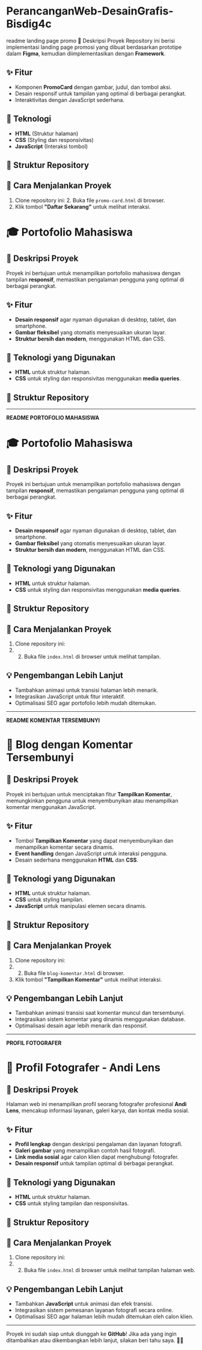 # PerancanganWeb-DesainGrafis-Bisdig4c
readme landing page promo
 📌 Deskripsi Proyek
Repository ini berisi implementasi landing page promosi yang dibuat berdasarkan prototipe dalam **Figma**, kemudian diimplementasikan dengan **Framework**.

## ✨ Fitur
- Komponen **PromoCard** dengan gambar, judul, dan tombol aksi.
- Desain responsif untuk tampilan yang optimal di berbagai perangkat.
- Interaktivitas dengan JavaScript sederhana.

## 🔧 Teknologi
- **HTML** (Struktur halaman)
- **CSS** (Styling dan responsivitas)
- **JavaScript** (Interaksi tombol)

## 📂 Struktur Repository

## 🚀 Cara Menjalankan Proyek
1. Clone repository ini:
   2. Buka file `promo-card.html` di browser.
3. Klik tombol **"Daftar Sekarang"** untuk melihat interaksi.

# 🎓 Portofolio Mahasiswa

## 📌 Deskripsi Proyek
Proyek ini bertujuan untuk menampilkan portofolio mahasiswa dengan tampilan **responsif**, memastikan pengalaman pengguna yang optimal di berbagai perangkat.

## ✨ Fitur
- **Desain responsif** agar nyaman digunakan di desktop, tablet, dan smartphone.
- **Gambar fleksibel** yang otomatis menyesuaikan ukuran layar.
- **Struktur bersih dan modern**, menggunakan HTML dan CSS.

## 🔧 Teknologi yang Digunakan
- **HTML** untuk struktur halaman.
- **CSS** untuk styling dan responsivitas menggunakan **media queries**.

## 📂 Struktur Repository
---
**README PORTOFOLIO MAHASISWA**
# 🎓 Portofolio Mahasiswa

## 📌 Deskripsi Proyek
Proyek ini bertujuan untuk menampilkan portofolio mahasiswa dengan tampilan **responsif**, memastikan pengalaman pengguna yang optimal di berbagai perangkat.

## ✨ Fitur
- **Desain responsif** agar nyaman digunakan di desktop, tablet, dan smartphone.
- **Gambar fleksibel** yang otomatis menyesuaikan ukuran layar.
- **Struktur bersih dan modern**, menggunakan HTML dan CSS.

## 🔧 Teknologi yang Digunakan
- **HTML** untuk struktur halaman.
- **CSS** untuk styling dan responsivitas menggunakan **media queries**.

## 📂 Struktur Repository

## 🚀 Cara Menjalankan Proyek
1. Clone repository ini:
2. 2. Buka file `index.html` di browser untuk melihat tampilan.

## 💡 Pengembangan Lebih Lanjut
- Tambahkan animasi untuk transisi halaman lebih menarik.
- Integrasikan JavaScript untuk fitur interaktif.
- Optimalisasi SEO agar portofolio lebih mudah ditemukan.

---

**README KOMENTAR TERSEMBUNYI**
# 📝 Blog dengan Komentar Tersembunyi

## 📌 Deskripsi Proyek
Proyek ini bertujuan untuk menciptakan fitur **Tampilkan Komentar**, memungkinkan pengguna untuk menyembunyikan atau menampilkan komentar menggunakan JavaScript.

## ✨ Fitur
- Tombol **Tampilkan Komentar** yang dapat menyembunyikan dan menampilkan komentar secara dinamis.
- **Event handling** dengan JavaScript untuk interaksi pengguna.
- Desain sederhana menggunakan **HTML** dan **CSS**.

## 🔧 Teknologi yang Digunakan
- **HTML** untuk struktur halaman.
- **CSS** untuk styling tampilan.
- **JavaScript** untuk manipulasi elemen secara dinamis.

## 📂 Struktur Repository

## 🚀 Cara Menjalankan Proyek
1. Clone repository ini:
2. 2. Buka file `blog-komentar.html` di browser.
3. Klik tombol **"Tampilkan Komentar"** untuk melihat interaksi.

## 💡 Pengembangan Lebih Lanjut
- Tambahkan animasi transisi saat komentar muncul dan tersembunyi.
- Integrasikan sistem komentar yang dinamis menggunakan database.
- Optimalisasi desain agar lebih menarik dan responsif.

---
**PROFIL FOTOGRAFER**
# 📸 Profil Fotografer - Andi Lens

## 📌 Deskripsi Proyek
Halaman web ini menampilkan profil seorang fotografer profesional **Andi Lens**, mencakup informasi layanan, galeri karya, dan kontak media sosial.

## ✨ Fitur
- **Profil lengkap** dengan deskripsi pengalaman dan layanan fotografi.
- **Galeri gambar** yang menampilkan contoh hasil fotografi.
- **Link media sosial** agar calon klien dapat menghubungi fotografer.
- **Desain responsif** untuk tampilan optimal di berbagai perangkat.

## 🔧 Teknologi yang Digunakan
- **HTML** untuk struktur halaman.
- **CSS** untuk styling tampilan dan responsivitas.

## 📂 Struktur Repository

## 🚀 Cara Menjalankan Proyek
1. Clone repository ini:
2. 2. Buka file `index.html` di browser untuk melihat tampilan halaman web.

## 💡 Pengembangan Lebih Lanjut
- Tambahkan **JavaScript** untuk animasi dan efek transisi.
- Integrasikan sistem pemesanan layanan fotografi secara online.
- Optimalisasi SEO agar halaman lebih mudah ditemukan oleh calon klien.

---


Proyek ini sudah siap untuk diunggah ke **GitHub**! Jika ada yang ingin ditambahkan atau dikembangkan lebih lanjut, silakan beri tahu saya. 🚀😃
